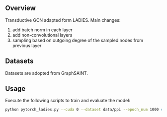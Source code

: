 ## Overview

Transductive GCN adapted form LADIES. Main changes: 
1) add batch norm in each layer
2) add non-convolutional layers
3) sampling based on outgoing degree of the sampled nodes from previous layer

## Datasets
Datasets are adopted from GraphSAINT. 

## Usage

Execute the following scripts to train and evaluate the model:

```bash
python pytorch_ladies.py --cuda 0 --dataset data/ppi --epoch_num 1000 # Train GCN with LADIES on ppi graph.
```


